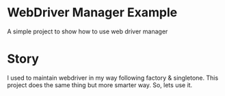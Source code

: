 # WebDriver Manager Example 
A simple project to show how to use web driver manager 

# Story 
I used to maintain webdriver in my way following factory & singletone. 
This project does the same thing but more smarter way. So, lets use it. 